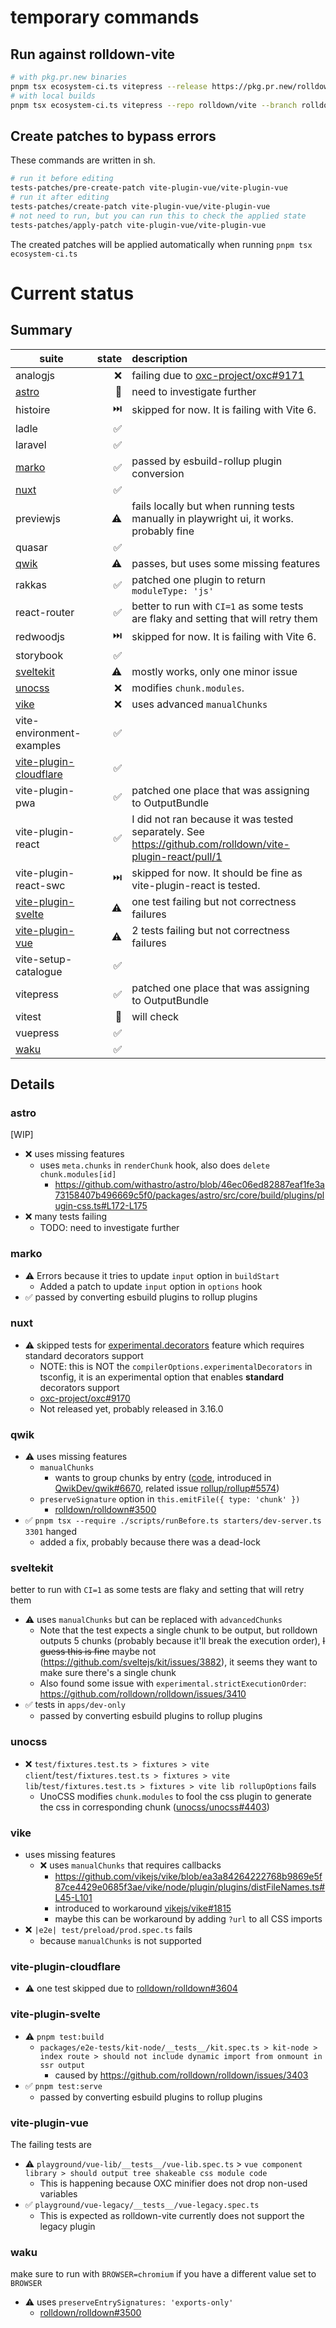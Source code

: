 # temporary commands

## Run against rolldown-vite

```sh
# with pkg.pr.new binaries
pnpm tsx ecosystem-ci.ts vitepress --release https://pkg.pr.new/rolldown/vite@2814e17
# with local builds
pnpm tsx ecosystem-ci.ts vitepress --repo rolldown/vite --branch rolldown-v6
```

## Create patches to bypass errors

These commands are written in sh.

```sh
# run it before editing
tests-patches/pre-create-patch vite-plugin-vue/vite-plugin-vue
# run it after editing
tests-patches/create-patch vite-plugin-vue/vite-plugin-vue
# not need to run, but you can run this to check the applied state
tests-patches/apply-patch vite-plugin-vue/vite-plugin-vue
```

The created patches will be applied automatically when running `pnpm tsx ecosystem-ci.ts`

# Current status

## Summary

| suite                                             | state | description                                                                                              |
| ------------------------------------------------- | ----: | :------------------------------------------------------------------------------------------------------- |
| analogjs                                          |    ❌ | failing due to [oxc-project/oxc#9171](https://github.com/oxc-project/oxc/issues/9171)                    |
| [astro](#astro)                                   |    👀 | need to investigate further                                                                              |
| histoire                                          |    ⏭️ | skipped for now. It is failing with Vite 6.                                                              |
| ladle                                             |    ✅ |                                                                                                          |
| laravel                                           |    ✅ |                                                                                                          |
| [marko](#marko)                                   |    ✅ | passed by esbuild-rollup plugin conversion                                                               |
| [nuxt](#nuxt)                                     |    ✅ |                                                                                                          |
| previewjs                                         |    ⚠️ | fails locally but when running tests manually in playwright ui, it works. probably fine                  |
| quasar                                            |    ✅ |                                                                                                          |
| [qwik](#qwik)                                     |    ⚠️ | passes, but uses some missing features                                                                   |
| rakkas                                            |    ✅ | patched one plugin to return `moduleType: 'js'`                                                          |
| react-router                                      |    ✅ | better to run with `CI=1` as some tests are flaky and setting that will retry them                       |
| redwoodjs                                         |    ⏭️ | skipped for now. It is failing with Vite 6.                                                              |
| storybook                                         |    ✅ |                                                                                                          |
| [sveltekit](#sveltekit)                           |    ⚠️ | mostly works, only one minor issue                                                                       |
| [unocss](#unocss)                                 |    ❌ | modifies `chunk.modules`.                                                                                |
| [vike](#vike)                                     |    ❌ | uses advanced `manualChunks`                                                                             |
| vite-environment-examples                         |    ✅ |                                                                                                          |
| [vite-plugin-cloudflare](#vite-plugin-cloudflare) |    ✅ |                                                                                                          |
| vite-plugin-pwa                                   |    ✅ | patched one place that was assigning to OutputBundle                                                     |
| vite-plugin-react                                 |    ✅ | I did not ran because it was tested separately. See https://github.com/rolldown/vite-plugin-react/pull/1 |
| vite-plugin-react-swc                             |    ⏭️ | skipped for now. It should be fine as vite-plugin-react is tested.                                       |
| [vite-plugin-svelte](#vite-plugin-svelte)         |    ⚠️ | one test failing but not correctness failures                                                            |
| [vite-plugin-vue](#vite-plugin-vue)               |    ⚠️ | 2 tests failing but not correctness failures                                                             |
| vite-setup-catalogue                              |    ✅ |                                                                                                          |
| vitepress                                         |    ✅ | patched one place that was assigning to OutputBundle                                                     |
| vitest                                            |    👀 | will check                                                                                               |
| vuepress                                          |    ✅ |                                                                                                          |
| [waku](#waku)                                     |    ✅ |                                                                                                          |

## Details

### astro

[WIP]

- ❌ uses missing features
  - uses `meta.chunks` in `renderChunk` hook, also does `delete chunk.modules[id]`
    - https://github.com/withastro/astro/blob/46ec06ed82887eaf1fe3a73158407b496669c5f0/packages/astro/src/core/build/plugins/plugin-css.ts#L172-L175
- ❌ many tests failing
  - TODO: need to investigate further

### marko

- ⚠️ Errors because it tries to update `input` option in `buildStart`
  - Added a patch to update `input` option in `options` hook
- ✅ passed by converting esbuild plugins to rollup plugins

### nuxt

- ⚠️ skipped tests for [experimental.decorators](https://nuxt.com/docs/guide/going-further/experimental-features#decorators) feature which requires standard decorators support
  - NOTE: this is NOT the `compilerOptions.experimentalDecorators` in tsconfig, it is an experimental option that enables **standard** decorators support
  - [oxc-project/oxc#9170](https://github.com/oxc-project/oxc/issues/9170)
  - Not released yet, probably released in 3.16.0

### qwik

- ⚠️ uses missing features
  - `manualChunks`
    - wants to group chunks by entry ([code](https://github.com/QwikDev/qwik/blob/0a752dc6dd4c7b0000aa6a1d17f3ccfcee89fc7f/packages/qwik/src/optimizer/src/plugins/plugin.ts#L873-L880), introduced in [QwikDev/qwik#6670](https://github.com/QwikDev/qwik/pull/6670), related issue [rollup/rollup#5574](https://github.com/rollup/rollup/issues/5574))
  - `preserveSignature` option in `this.emitFile({ type: 'chunk' })`
    - [rolldown/rolldown#3500](https://github.com/rolldown/rolldown/issues/3500)
- ✅ `pnpm tsx --require ./scripts/runBefore.ts starters/dev-server.ts 3301` hanged
  - added a fix, probably because there was a dead-lock

### sveltekit

better to run with `CI=1` as some tests are flaky and setting that will retry them

- ⚠️ uses `manualChunks` but can be replaced with `advancedChunks`
  - Note that the test expects a single chunk to be output, but rolldown outputs 5 chunks (probably because it'll break the execution order), ~~I guess this is fine~~ maybe not (https://github.com/sveltejs/kit/issues/3882), it seems they want to make sure there's a single chunk
  - Also found some issue with `experimental.strictExecutionOrder`: https://github.com/rolldown/rolldown/issues/3410
- ✅ tests in `apps/dev-only`
  - passed by converting esbuild plugins to rollup plugins

### unocss

- ❌ `test/fixtures.test.ts > fixtures > vite client`/`test/fixtures.test.ts > fixtures > vite lib`/`test/fixtures.test.ts > fixtures > vite lib rollupOptions` fails
  - UnoCSS modifies `chunk.modules` to fool the css plugin to generate the css in corresponding chunk ([unocss/unocss#4403](https://github.com/unocss/unocss/issues/4403))

### vike

- uses missing features
  - ❌ uses `manualChunks` that requires callbacks
    - https://github.com/vikejs/vike/blob/ea3a84264222768b9869e5f87ce4429e0685f3ae/vike/node/plugin/plugins/distFileNames.ts#L45-L101
    - introduced to workaround [vikejs/vike#1815](https://github.com/vikejs/vike/issues/1815)
    - maybe this can be workaround by adding `?url` to all CSS imports
- ❌ `|e2e| test/preload/prod.spec.ts` fails
  - because `manualChunks` is not supported

### vite-plugin-cloudflare

- ⚠️ one test skipped due to [rolldown/rolldown#3604](https://github.com/rolldown/rolldown/issues/3604)

### vite-plugin-svelte

- ⚠️ `pnpm test:build`
  - `packages/e2e-tests/kit-node/__tests__/kit.spec.ts > kit-node > index route > should not include dynamic import from onmount in ssr output`
    - caused by https://github.com/rolldown/rolldown/issues/3403
- ✅ `pnpm test:serve`
  - passed by converting esbuild plugins to rollup plugins

### vite-plugin-vue

The failing tests are

- ⚠️ `playground/vue-lib/__tests__/vue-lib.spec.ts` > `vue component library > should output tree shakeable css module code`
  - This is happening because OXC minifier does not drop non-used variables
- ✅ `playground/vue-legacy/__tests__/vue-legacy.spec.ts`
  - This is expected as rolldown-vite currently does not support the legacy plugin

### waku

make sure to run with `BROWSER=chromium` if you have a different value set to `BROWSER`

- ⚠️ uses `preserveEntrySignatures: 'exports-only'`
  - [rolldown/rolldown#3500](https://github.com/rolldown/rolldown/issues/3500)
